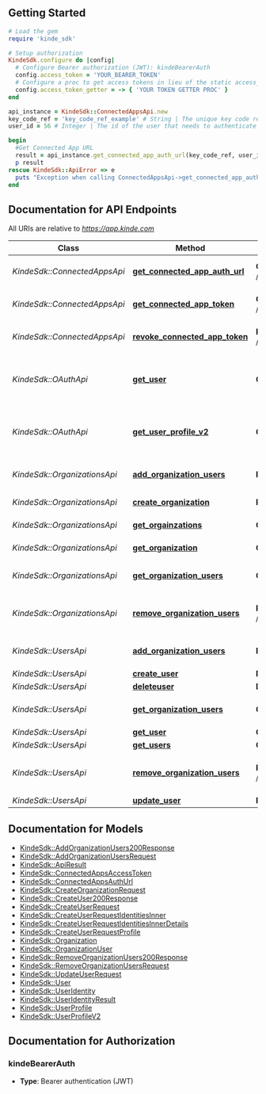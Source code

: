 ## Getting Started

```ruby
# Load the gem
require 'kinde_sdk'

# Setup authorization
KindeSdk.configure do |config|
  # Configure Bearer authorization (JWT): kindeBearerAuth
  config.access_token = 'YOUR_BEARER_TOKEN'
  # Configure a proc to get access tokens in lieu of the static access_token configuration
  config.access_token_getter = -> { 'YOUR TOKEN GETTER PROC' } 
end

api_instance = KindeSdk::ConnectedAppsApi.new
key_code_ref = 'key_code_ref_example' # String | The unique key code reference of the connected app to authenticate against.
user_id = 56 # Integer | The id of the user that needs to authenticate to the third-party connected app.

begin
  #Get Connected App URL
  result = api_instance.get_connected_app_auth_url(key_code_ref, user_id)
  p result
rescue KindeSdk::ApiError => e
  puts "Exception when calling ConnectedAppsApi->get_connected_app_auth_url: #{e}"
end

```

## Documentation for API Endpoints

All URIs are relative to *https://app.kinde.com*

Class | Method | HTTP request | Description
------------ | ------------- | ------------- | -------------
*KindeSdk::ConnectedAppsApi* | [**get_connected_app_auth_url**](docs/ConnectedAppsApi.md#get_connected_app_auth_url) | **GET** /api/v1/connected_apps/auth_url | Get Connected App URL
*KindeSdk::ConnectedAppsApi* | [**get_connected_app_token**](docs/ConnectedAppsApi.md#get_connected_app_token) | **GET** /api/v1/connected_apps/token | Get Connected App Token
*KindeSdk::ConnectedAppsApi* | [**revoke_connected_app_token**](docs/ConnectedAppsApi.md#revoke_connected_app_token) | **POST** /api/v1/connected_apps/revoke | Revoke Connected App Token
*KindeSdk::OAuthApi* | [**get_user**](docs/OAuthApi.md#get_user) | **GET** /oauth2/user_profile | Returns the details of the currently logged in user
*KindeSdk::OAuthApi* | [**get_user_profile_v2**](docs/OAuthApi.md#get_user_profile_v2) | **GET** /oauth2/v2/user_profile | Returns the details of the currently logged in user
*KindeSdk::OrganizationsApi* | [**add_organization_users**](docs/OrganizationsApi.md#add_organization_users) | **POST** /api/v1/organization/users | Assign Users to an Organization
*KindeSdk::OrganizationsApi* | [**create_organization**](docs/OrganizationsApi.md#create_organization) | **POST** /api/v1/organization | Create Organization
*KindeSdk::OrganizationsApi* | [**get_orgainzations**](docs/OrganizationsApi.md#get_orgainzations) | **GET** /api/v1/organizations | List Organizations
*KindeSdk::OrganizationsApi* | [**get_organization**](docs/OrganizationsApi.md#get_organization) | **GET** /api/v1/organization | Get Organization
*KindeSdk::OrganizationsApi* | [**get_organization_users**](docs/OrganizationsApi.md#get_organization_users) | **GET** /api/v1/organization/users | List Organization Users
*KindeSdk::OrganizationsApi* | [**remove_organization_users**](docs/OrganizationsApi.md#remove_organization_users) | **PATCH** /api/v1/organization/users | Remove Users from an Organization
*KindeSdk::UsersApi* | [**add_organization_users**](docs/UsersApi.md#add_organization_users) | **POST** /api/v1/organization/users | Assign Users to an Organization
*KindeSdk::UsersApi* | [**create_user**](docs/UsersApi.md#create_user) | **POST** /api/v1/user | Create User
*KindeSdk::UsersApi* | [**deleteuser**](docs/UsersApi.md#deleteuser) | **DELETE** /api/v1/user | Delete User
*KindeSdk::UsersApi* | [**get_organization_users**](docs/UsersApi.md#get_organization_users) | **GET** /api/v1/organization/users | List Organization Users
*KindeSdk::UsersApi* | [**get_user**](docs/UsersApi.md#get_user) | **GET** /api/v1/user | Get User
*KindeSdk::UsersApi* | [**get_users**](docs/UsersApi.md#get_users) | **GET** /api/v1/users | List Users
*KindeSdk::UsersApi* | [**remove_organization_users**](docs/UsersApi.md#remove_organization_users) | **PATCH** /api/v1/organization/users | Remove Users from an Organization
*KindeSdk::UsersApi* | [**update_user**](docs/UsersApi.md#update_user) | **PATCH** /api/v1/user | Update User


## Documentation for Models

 - [KindeSdk::AddOrganizationUsers200Response](docs/AddOrganizationUsers200Response.md)
 - [KindeSdk::AddOrganizationUsersRequest](docs/AddOrganizationUsersRequest.md)
 - [KindeSdk::ApiResult](docs/ApiResult.md)
 - [KindeSdk::ConnectedAppsAccessToken](docs/ConnectedAppsAccessToken.md)
 - [KindeSdk::ConnectedAppsAuthUrl](docs/ConnectedAppsAuthUrl.md)
 - [KindeSdk::CreateOrganizationRequest](docs/CreateOrganizationRequest.md)
 - [KindeSdk::CreateUser200Response](docs/CreateUser200Response.md)
 - [KindeSdk::CreateUserRequest](docs/CreateUserRequest.md)
 - [KindeSdk::CreateUserRequestIdentitiesInner](docs/CreateUserRequestIdentitiesInner.md)
 - [KindeSdk::CreateUserRequestIdentitiesInnerDetails](docs/CreateUserRequestIdentitiesInnerDetails.md)
 - [KindeSdk::CreateUserRequestProfile](docs/CreateUserRequestProfile.md)
 - [KindeSdk::Organization](docs/Organization.md)
 - [KindeSdk::OrganizationUser](docs/OrganizationUser.md)
 - [KindeSdk::RemoveOrganizationUsers200Response](docs/RemoveOrganizationUsers200Response.md)
 - [KindeSdk::RemoveOrganizationUsersRequest](docs/RemoveOrganizationUsersRequest.md)
 - [KindeSdk::UpdateUserRequest](docs/UpdateUserRequest.md)
 - [KindeSdk::User](docs/User.md)
 - [KindeSdk::UserIdentity](docs/UserIdentity.md)
 - [KindeSdk::UserIdentityResult](docs/UserIdentityResult.md)
 - [KindeSdk::UserProfile](docs/UserProfile.md)
 - [KindeSdk::UserProfileV2](docs/UserProfileV2.md)


## Documentation for Authorization


### kindeBearerAuth

- **Type**: Bearer authentication (JWT)

